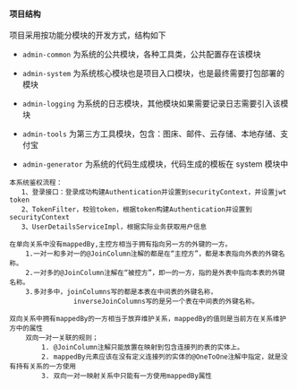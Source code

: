 #### 项目结构
项目采用按功能分模块的开发方式，结构如下

- `admin-common` 为系统的公共模块，各种工具类，公共配置存在该模块

- `admin-system` 为系统核心模块也是项目入口模块，也是最终需要打包部署的模块

- `admin-logging` 为系统的日志模块，其他模块如果需要记录日志需要引入该模块

- `admin-tools` 为第三方工具模块，包含：图床、邮件、云存储、本地存储、支付宝

- `admin-generator` 为系统的代码生成模块，代码生成的模板在 system 模块中


```
本系统鉴权流程：
   1、登录接口：登录成功构建Authentication并设置到securityContext，并设置jwt token
   2、TokenFilter，校验token，根据token构建Authentication并设置到securityContext
   3、UserDetailsServiceImpl，根据实际业务获取用户信息

在单向关系中没有mappedBy,主控方相当于拥有指向另一方的外键的一方。
    1.一对一和多对一的@JoinColumn注解的都是在“主控方”，都是本表指向外表的外键名称。
    2.一对多的@JoinColumn注解在“被控方”，即一的一方，指的是外表中指向本表的外键名称。
    3.多对多中，joinColumns写的都是本表在中间表的外键名称，
                inverseJoinColumns写的是另一个表在中间表的外键名称。

双向关系中拥有mappedBy的一方相当于放弃维护关系，mappedBy的值则是当前方在关系维护方中的属性
    双向一对一关联的规则；
        1. @JoinColumn注解只能放置在映射到包含连接列的表的实体上。
        2. mappedBy元素应该在没有定义连接列的实体的@OneToOne注解中指定，就是没有持有关系的一方使用
        3. 双向一对一映射关系中只能有一方使用mappedBy属性
